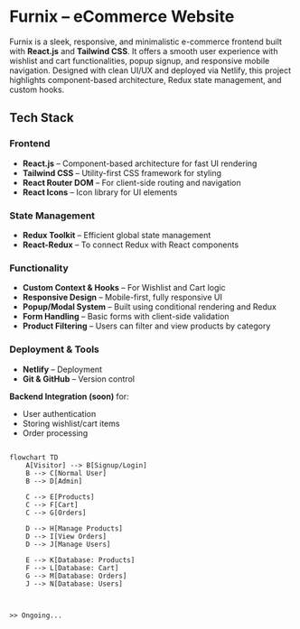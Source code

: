 # Furnix – eCommerce Website

Furnix is a sleek, responsive, and minimalistic e-commerce frontend built with **React.js** and **Tailwind CSS**. It offers a smooth user experience with wishlist and cart functionalities, popup signup, and responsive mobile navigation. Designed with clean UI/UX and deployed via Netlify, this project highlights component-based architecture, Redux state management, and custom hooks.

## Tech Stack

### Frontend
- **React.js** – Component-based architecture for fast UI rendering
- **Tailwind CSS** – Utility-first CSS framework for styling
- **React Router DOM** – For client-side routing and navigation
- **React Icons** – Icon library for UI elements

### State Management
- **Redux Toolkit** – Efficient global state management
- **React-Redux** – To connect Redux with React components

### Functionality
- **Custom Context & Hooks** – For Wishlist and Cart logic  
- **Responsive Design** – Mobile-first, fully responsive UI  
- **Popup/Modal System** – Built using conditional rendering and Redux  
- **Form Handling** – Basic forms with client-side validation  
- **Product Filtering** – Users can filter and view products by category  

### Deployment & Tools
- **Netlify** – Deployment
- **Git & GitHub** – Version control

**Backend Integration (soon)** for:
  - User authentication
  - Storing wishlist/cart items
  - Order processing

```mermaid

flowchart TD
    A[Visitor] --> B[Signup/Login]
    B --> C[Normal User]
    B --> D[Admin]
    
    C --> E[Products]
    C --> F[Cart]
    C --> G[Orders]
    
    D --> H[Manage Products]
    D --> I[View Orders]
    D --> J[Manage Users]
    
    E --> K[Database: Products]
    F --> L[Database: Cart]
    G --> M[Database: Orders]
    J --> N[Database: Users]



>> Ongoing...
